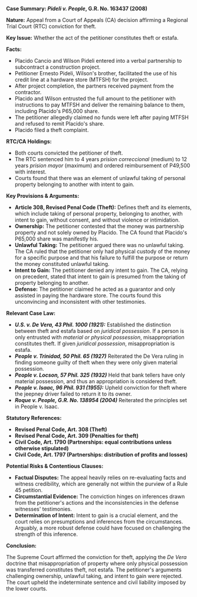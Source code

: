 **Case Summary: *Pideli v. People*, G.R. No. 163437 (2008)**

**Nature:** Appeal from a Court of Appeals (CA) decision affirming a Regional Trial Court (RTC) conviction for theft.

**Key Issue:** Whether the act of the petitioner constitutes theft or estafa.

**Facts:**

*   Placido Cancio and Wilson Pideli entered into a verbal partnership to subcontract a construction project.
*   Petitioner Ernesto Pideli, Wilson's brother, facilitated the use of his credit line at a hardware store (MTFSH) for the project.
*   After project completion, the partners received payment from the contractor.
*   Placido and Wilson entrusted the full amount to the petitioner with instructions to pay MTFSH and deliver the remaining balance to them, including Placido's P65,000 share.
*   The petitioner allegedly claimed no funds were left after paying MTFSH and refused to remit Placido's share.
*   Placido filed a theft complaint.

**RTC/CA Holdings:**

*   Both courts convicted the petitioner of theft.
*   The RTC sentenced him to 4 years *prision correccional* (medium) to 12 years *prision mayor* (maximum) and ordered reimbursement of P49,500 with interest.
*   Courts found that there was an element of unlawful taking of personal property belonging to another with intent to gain.

**Key Provisions & Arguments:**

*   **Article 308, Revised Penal Code (Theft):** Defines theft and its elements, which include taking of personal property, belonging to another, with intent to gain, without consent, and without violence or intimidation.
*   **Ownership:** The petitioner contested that the money was partnership property and not solely owned by Placido. The CA found that Placido's P65,000 share was manifestly his.
*   **Unlawful Taking:** The petitioner argued there was no unlawful taking.  The CA ruled that the petitioner only had physical custody of the money for a specific purpose and that his failure to fulfill the purpose or return the money constituted unlawful taking.
*   **Intent to Gain:** The petitioner denied any intent to gain. The CA, relying on precedent, stated that intent to gain is presumed from the taking of property belonging to another.
*   **Defense:** The petitioner claimed he acted as a guarantor and only assisted in paying the hardware store.  The courts found this unconvincing and inconsistent with other testimonies.

**Relevant Case Law:**

*   ***U.S. v. De Vera, 43 Phil. 1000 (1921):*** Established the distinction between theft and estafa based on *juridical possession*. If a person is only entrusted with *material or physical possession*, misappropriation constitutes theft. If given *juridical possession*, misappropriation is estafa.
*   ***People v. Trinidad, 50 Phil. 65 (1927)*** Reiterated the De Vera ruling in finding someone guilty of theft when they were only given material possession.
*   ***People v. Locson, 57 Phil. 325 (1932)*** Held that bank tellers have only material possession, and thus an appropriation is considered theft.
*   ***People v. Isaac, 96 Phil. 931 (1955):*** Upheld conviction for theft where the jeepney driver failed to return it to its owner.
*   ***Roque v. People, G.R. No. 138954 (2004)*** Reiterated the principles set in People v. Isaac.

**Statutory References:**

*   **Revised Penal Code, Art. 308 (Theft)**
*   **Revised Penal Code, Art. 309 (Penalties for theft)**
*   **Civil Code, Art. 1790 (Partnerships: equal contributions unless otherwise stipulated)**
*   **Civil Code, Art. 1797 (Partnerships: distribution of profits and losses)**

**Potential Risks & Contentious Clauses:**

*   **Factual Disputes:** The appeal heavily relies on re-evaluating facts and witness credibility, which are generally not within the purview of a Rule 45 petition.
*   **Circumstantial Evidence:** The conviction hinges on inferences drawn from the petitioner's actions and the inconsistencies in the defense witnesses' testimonies.
*   **Determination of Intent:** Intent to gain is a crucial element, and the court relies on presumptions and inferences from the circumstances.  Arguably, a more robust defense could have focused on challenging the strength of this inference.

**Conclusion:**

The Supreme Court affirmed the conviction for theft, applying the *De Vera* doctrine that misappropriation of property where only physical possession was transferred constitutes theft, not estafa. The petitioner's arguments challenging ownership, unlawful taking, and intent to gain were rejected. The court upheld the indeterminate sentence and civil liability imposed by the lower courts.
